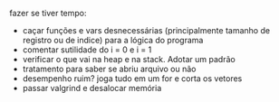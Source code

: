 fazer se tiver tempo:
- caçar funções e vars desnecessárias (principalmente tamanho de registro ou de indice) para a lógica do programa
- comentar sutilidade do i = 0 e i = 1
- verificar o que vai na heap e na stack. Adotar um padrão
- tratamento para saber se abriu arquivo ou não
- desempenho ruim? joga tudo em um for e corta os vetores
- passar valgrind e desalocar memória
